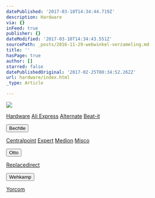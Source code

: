 ```yaml
---
datePublished: '2017-03-10T14:34:44.719Z'
description: Hardware
via: {}
inFeed: true
publisher: {}
dateModified: '2017-03-10T14:34:43.551Z'
sourcePath: _posts/2016-11-29-webwinkel-verzameling.md
title: ''
hasPage: true
author: []
starred: false
datePublishedOriginal: '2017-02-25T00:34:52.262Z'
url: hardware/index.html
_type: Article

---
```

![](https://the-grid-user-content.s3-us-west-2.amazonaws.com/dfe695bd-aa9b-42cf-ab7a-6a386efb1f3a.jpg)

[Hardware][0]
[Ali Express][1]
[Alternate][2]
[Beat-it][3]

<button data-role="cta" style="">Bechtle</button>

[Centralpoint][4]
[Expert][5]
[Medion][6]
[Misco][7]

<button data-role="cta" style="">Otto</button>

[Replacedirect][8]

<button data-role="cta" style="">Wehkamp</button>

[Yorcom][9]

[0]: https://thegrid.ai/nederlandse-webwinkels/software "Software"
[1]: http://tc.tradetracker.net/?c=15640&m=815289&a=133761&r=&u=
[2]: http://www.alternate.nl/tt/?tt=904_12_133761_&r=%2F
[3]: http://www.beat-it.nl/beat/?tt=16924_610437_133761_&r=
[4]: http://www.centralpoint.nl/tracker/index.php?tt=534_12_133761_&r=%2F
[5]: http://tc.tradetracker.net/?c=5515&m=202159&a=133761&r=&u=
[6]: http://tc.tradetracker.net/?c=3452&m=12&a=133761
[7]: http://tc.tradetracker.net/?c=5917&m=200109&a=88590&r=&u=
[8]: http://www.replacedirect.nl/page/startExternal/?tt=4825_12_133761_&r=%2F
[9]: https://www.yorcom.nl/